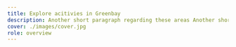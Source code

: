 ```yaml
---
title: Explore acitivies in Greenbay
description: Another short paragraph regarding these areas Another short paragraph regarding these areas
cover: ./images/cover.jpg
role: overview
---
```

